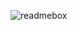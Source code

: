![readmebox](https://github.com/02ahmadfarhan/02ahmadfarhan/assets/72092280/225d9cec-be76-4db6-883d-77f078e3ce87)

